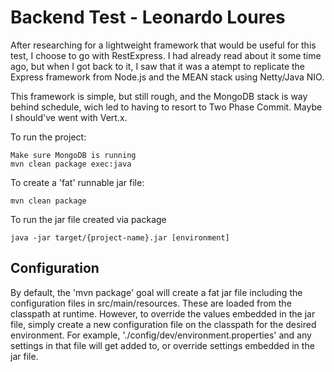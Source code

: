 Backend Test - Leonardo Loures
===================================
After researching for a lightweight framework that would be useful for this test, I choose to go with RestExpress. 
I had already read about it some time ago, but when I got back to it, I saw that it was a atempt to replicate the Express framework from Node.js and the MEAN stack using Netty/Java NIO.

This framework is simple, but still rough, and the MongoDB stack is way behind schedule, wich led to having to resort to Two Phase Commit. 
Maybe I should've went with Vert.x.  

To run the project:

	Make sure MongoDB is running
	mvn clean package exec:java

To create a 'fat' runnable jar file:

	mvn clean package

To run the jar file created via package

	java -jar target/{project-name}.jar [environment]


Configuration
-------------

By default, the 'mvn package' goal will create a fat jar file including the configuration files in src/main/resources.
These are loaded from the classpath at runtime. However, to override the values embedded in the jar file, simply create
a new configuration file on the classpath for the desired environment. For example, './config/dev/environment.properties'
and any settings in that file will get added to, or override settings embedded in the jar file.